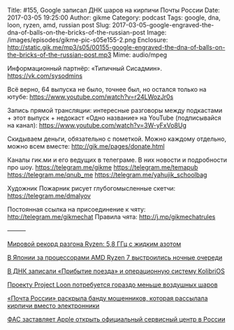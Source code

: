 Title: #155, Google записал ДНК шаров на кирпичи Почты России
Date: 2017-03-05 19:25:00
Author: gikme
Category: podcast
Tags: google, dna, loon, ryzen, amd, russian post
Slug: 2017-03-05-google-engraved-the-dna-of-balls-on-the-bricks-of-the-russian-post
Image: /images/episodes/gikme-pic-s05e155-2.png
Enclosure: http://static.gik.me/mp3/s05/00155-google-engraved-the-dna-of-balls-on-the-bricks-of-the-russian-post.mp3
Mime: audio/mpeg


Информационный партнёр:
«Типичный Сисадмин».
<https://vk.com/sysodmins>

Всё верно, 64 выпуска не было, точнее был, но остался только на ютубе:  <https://www.youtube.com/watch?v=r24LWozJr0s>

Запись прямой трансляции: интересные разговоры между подкастами + этот выпуск + недокаст «Одно название» на YouTube (подписывайся на канал):
<https://www.youtube.com/watch?v=3W-yFxVo8Ug>

Скидываем деньги, обязательно с пометкой.
Можно каждому отдельно, можно всем вместе:
<http://gik.me/pages/donate.html>

Каналы гик.ми и его ведущих в телеграме. В них новости и подробности про шоу.
<https://telegram.me/gikme>
<https://telegram.me/temapub>
<https://telegram.me/qnub_me>
<https://telegram.me/yahujik_schoolbag>

Художник Пожарник рисует глубогомысленные скетчи:
<https://telegram.me/dmalyov>

Постоянная ссылка на присоединение к чяту: <http://telegram.me/gikmechat>
Правила чята: <http://j.mp/gikmechatrules>

———

[Мировой рекорд разгона Ryzen: 5,8 ГГц с жидким азотом](https://3dnews.ru/948598)

[В Японии за процессорами AMD Ryzen 7 выстроились ночные очереди](https://www.overclockers.ru/hardnews/82845/v-yaponii-za-processorami-amd-ryzen-7-vystroilis-nochnye-ocheredi.html)

[В ДНК записали «Прибытие поезда» и операционную систему KolibriOS](https://nplus1.ru/news/2017/03/03/dnaflashdrive?utm_source=obrazovach&utm_medium=&utm_campaign=v-dnk-zapisali-pribytie-poezda-i-opera)

[Проекту Project Loon потребуется гораздо меньше воздушных шаров](https://3dnews.ru/947771/)

[«Почта России» раскрыла банду мошенников, которая рассылала кирпичи вместо электронники](https://geektimes.ru/post/286122/)

[ФАС заставляет Apple открыть официальный сервисный центр в России](https://geektimes.ru/post/286136/)






